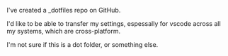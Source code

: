 I've created a _dotfiles repo on GitHub.

I'd like to be able to transfer my settings, espessally for vscode across all my systems, which are cross-platform.

I'm not sure if this is a dot folder, or something else.
